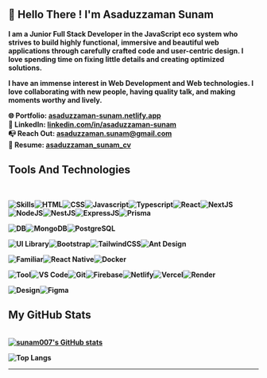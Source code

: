 ## 👋 Hello There !  I'm  <strong>Asaduzzaman Sunam <strong/>
<p>
I am a Junior Full Stack Developer in the JavaScript eco system who strives to build highly functional, immersive and beautiful web applications through carefully crafted code and user-centric design. I love spending time on fixing little details and creating optimized solutions.
<p/>

<p>
I have an immense interest in Web Development and Web technologies. I love collaborating with new people, having quality talk, and making moments worthy and lively.
<p/>

🌐 Portfolio: [asaduzzaman-sunam.netlify.app](https://asaduzzaman-sunam.netlify.app/) <br/>
🔗 LinkedIn: [linkedin.com/in/asaduzzaman-sunam](https://www.linkedin.com/in/asaduzzaman-sunam/) <br/>
📭 Reach Out: asaduzzaman.sunam@gmail.com <br/>
🚀 Resume: [asaduzzaman_sunam_cv](https://drive.google.com/file/d/1KGYactzl3EfUs7NavuLJ9yiWW_HEckMd/view)
<br/>

## Tools And Technologies
<br/>

<img src="https://img.shields.io/badge/Skills-424242?style=for-the-badge" alt="Skills" /><img src="https://img.shields.io/badge/HTML-000000?style=for-the-badge&logo=HTML5" alt="HTML" /><img src="https://img.shields.io/badge/CSS-000000?style=for-the-badge&logo=CSS3" alt="CSS" /><img src="https://img.shields.io/badge/Javascript-000000?style=for-the-badge&logo=Javascript" alt="Javascript" /><img src="https://img.shields.io/badge/Typescript-000000?style=for-the-badge&logo=Typescript" alt="Typescript" /><img src="https://img.shields.io/badge/React-000000?style=for-the-badge&logo=React" alt="React" /><img src="https://img.shields.io/badge/NextJS-000000?style=for-the-badge&logo=Next.JS" alt="NextJS" /><img src="https://img.shields.io/badge/NodeJS-000000?style=for-the-badge&logo=Node.js" alt="NodeJS" /><img src="https://img.shields.io/badge/NestJs-000000?style=for-the-badge&logo=Nestjs" alt="NestJS" /><img src="https://img.shields.io/badge/ExpressJS-000000?style=for-the-badge&logo=express" alt="ExpressJS" /><img src="https://img.shields.io/badge/Prisma-000000?style=for-the-badge&logo=prisma" alt="Prisma" />

<img src="https://img.shields.io/badge/Databse-424242?style=for-the-badge" alt="DB" /><img src="https://img.shields.io/badge/MongoDB-000000?style=for-the-badge&logo=MongoDB" alt="MongoDB" /><img src="https://img.shields.io/badge/Postgresql-000000?style=for-the-badge&logo=PostgreSQL" alt="PostgreSQL" />

<img src="https://img.shields.io/badge/Ui%20Library-424242?style=for-the-badge" alt="UI Library" /><img src="https://img.shields.io/badge/Bootstrap-000000?style=for-the-badge&logo=Bootstrap" alt="Bootstrap" /><img src="https://img.shields.io/badge/TailwindCSS-000000?style=for-the-badge&logo=Tailwind-CSS" alt="TailwindCSS" /><img src="https://img.shields.io/badge/Ant%20Design-000000?style=for-the-badge&logo=Antdesign" alt="Ant Design" />


<img src="https://img.shields.io/badge/Familiar-424242?style=for-the-badge" alt="Familiar" /><img src="https://img.shields.io/badge/React%20Native-000000?style=for-the-badge&logo=React" alt="React Native" /><img src="https://img.shields.io/badge/Docker-000000?style=for-the-badge&logo=Docker" alt="Docker" />

<img src="https://img.shields.io/badge/Tool-424242?style=for-the-badge" alt="Tool" /><img src="https://img.shields.io/badge/VS%20Code-000000?style=for-the-badge&logo=visual-studio-code" alt="VS Code" /><img src="https://img.shields.io/badge/Git-000000?style=for-the-badge&logo=Git" alt="Git" /><img src="https://img.shields.io/badge/Firebase-000000?style=for-the-badge&logo=Firebase" alt="Firebase" /><img src="https://img.shields.io/badge/Netlify-000000?style=for-the-badge&logo=Netlify" alt="Netlify" /><img src="https://img.shields.io/badge/Vercel-000000?style=for-the-badge&logo=Vercel" alt="Vercel" /><img src="https://img.shields.io/badge/Render-000000?style=for-the-badge&logo=Render" alt="Render" />

<img src="https://img.shields.io/badge/Design-424242?style=for-the-badge" alt="Design" /><img src="https://img.shields.io/badge/Figma-000000?style=for-the-badge&logo=Figma" alt="Figma" />
<br/>

## My GitHub Stats
<br/>
<a href="http://www.github.com/sunam007"><img src="https://github-readme-stats.vercel.app/api?username=sunam007&show_icons=true&hide=prs,issues,&count_private=true&title_color=0891b2&text_color=ffffff&icon_color=0891b2&bg_color=1c1917&hide_border=true&hide_rank=true&rank_icon=github&text_bold=false" alt="sunam007's GitHub stats" /></a>

![Top Langs](https://github-readme-stats.vercel.app/api/top-langs/?username=sunam007&layout=compact&langs_count=5&title_color=0891b2&text_color=ffffff&icon_color=0891b2&bg_color=1c1917&hide_border=true&locale=en&custom_title=Top%20Languages&hide_progress=true&hide=mdx,batchfile)

---
